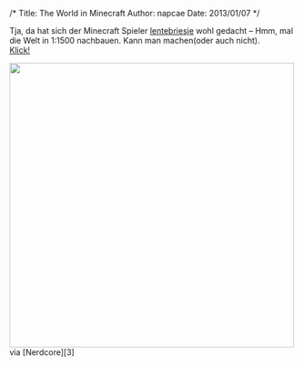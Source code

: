 /*
Title: The World in Minecraft
Author: napcae
Date: 2013/01/07
*/

Tja, da hat sich der Minecraft Spieler [lentebriesje][1] wohl gedacht – Hmm, mal die Welt in 1:1500 nachbauen. Kann man machen(oder auch nicht).  
[Klick!][2]

<img src="http://i.imgur.com/HZ1wR.jpg" width="500px" />  
via [Nerdcore][3]

 [1]: http://www.planetminecraft.com/member/lentebriesje/
 [2]: http://www.planetminecraft.com/blog/the-recreation-of-the-earth-11500-scale?utm_source=feedburner&utm_medium=feed&utm_campaign=Feed%3A+NerdcoreRSS2+%28Crackajack%29
 [3]: http://www.crackajack.com